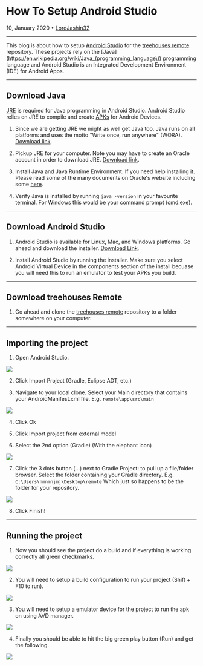 # How To Setup Android Studio 

10, January 2020 • [LordJashin32](https://github.com/LordJashin32)

---

This blog is about how to setup [Android Studio](https://en.wikipedia.org/wiki/Android_Studio) for the [treehouses remote](https://github.com/treehouses/remote) repository.
These projects rely on the [Java](https://en.wikipedia.org/wiki/Java_(programming_language\)) programming language and Android Studio is an Integrated Development Environment (IDE) for Android Apps. 

---

## Download Java

[JRE](https://en.wikipedia.org/wiki/Java_virtual_machine#Java_Runtime_Environment) is required for Java programming in Android Studio. 
Android Studio relies on JRE to compile and create [APKs](https://en.wikipedia.org/wiki/Android_application_package) for Android Devices. 

1. Since we are getting JRE we might as well get Java too. Java runs on all platforms and uses the motto "Write once, run anywhere" (WORA). [Download link](https://www.java.com/en/download/).

2. Pickup JRE for your computer. Note you may have to create an Oracle account in order to download JRE.
[Download link](https://www.oracle.com/technetwork/java/javase/downloads/jre8-downloads-2133155.html).

3. Install Java and Java Runtime Environment. If you need help installing it. Please read some of the many
documents on Oracle's website including some [here](https://docs.oracle.com/goldengate/1212/gg-winux/GDRAD/java.htm).

4. Verify Java is installed by running ```java -version``` in your favourite terminal. For Windows this would be
your command prompt (cmd.exe).

---

## Download Android Studio

1. Android Studio is available for Linux, Mac, and Windows platforms. Go ahead and download the installer. 
[Download Link](https://developer.android.com/studio).

2. Install Android Studio by running the installer. Make sure you select
Android Virtual Device in the components section of the install becuase you 
will need this to run an emulator to test your APKs you build.

---

## Download treehouses Remote 

1. Go ahead and clone the [treehouses remote](https://github.com/treehouses/remote) repository to a folder somewhere on your computer.

---

## Importing the project

1. Open Android Studio. 

![](./images/20200105-android-studio.png)

2. Click Import Project (Gradle, Eclipse ADT, etc.)

3. Navigate to your local clone. Select your Main directory that contains
your AndroidManifest.xml file. E.g. ```remote\app\src\main```

![](./images/20200105-import-project.png)

4. Click Ok

5. Click Import project from external model

6. Select the 2nd option (Gradle) (With the elephant icon)

![](./images/2020105-select-gradle.png)

7. Click the 3 dots button (...) next to Gradle Project: to pull up
a file/folder browser. Select the folder containing your Gradle directory. E.g. ```C:\Users\nmnmhjmj\Desktop\remote```
Which just so happens to be the folder for your repository.

![](./images/20200105-gradle-folder.png)

8. Click Finish!

---

## Running the project

1. Now you should see the project do a build and if everything is working correctly all green checkmarks.

![](./images/20200105-green-checks.png)

2. You will need to setup a build configuration to run your project (Shift + F10 to run).

![](./images/20200105-build-config.png)

3. You will need to setup a emulator device for the project to run the apk on using AVD manager.

![](./images/20200105-avd-manager.png)

4. Finally you should be able to hit the big green play button (Run) and get the following.

![](./images/20200105-run-apk.png)

